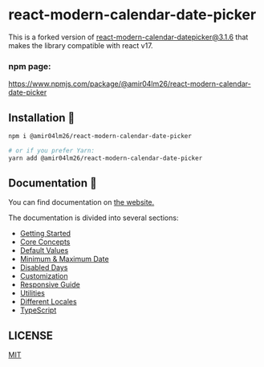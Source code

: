# react-modern-calendar-date-picker
This is a forked version of [react-modern-calendar-datepicker@3.1.6](https://www.npmjs.com/search?q=react-modern-calendar-date-picker) that makes the library compatible with react v17.

### npm page:
https://www.npmjs.com/package/@amir04lm26/react-modern-calendar-date-picker

## Installation 🚀
```bash
npm i @amir04lm26/react-modern-calendar-date-picker

# or if you prefer Yarn:
yarn add @amir04lm26/react-modern-calendar-date-picker
```

## Documentation 📄
You can find documentation on [the website.](https://kiarash-z.github.io/react-modern-calendar-datepicker/)

The documentation is divided into several sections:
- [Getting Started](https://kiarash-z.github.io/react-modern-calendar-datepicker/docs/getting-started)
- [Core Concepts](https://kiarash-z.github.io/react-modern-calendar-datepicker/docs/core-concepts)
- [Default Values](https://kiarash-z.github.io/react-modern-calendar-datepicker/docs/default-values)
- [Minimum & Maximum Date](https://kiarash-z.github.io/react-modern-calendar-datepicker/docs/minimum-maximum-date)
- [Disabled Days](https://kiarash-z.github.io/react-modern-calendar-datepicker/docs/disabled-days)
- [Customization](https://kiarash-z.github.io/react-modern-calendar-datepicker/docs/customization)
- [Responsive Guide](https://kiarash-z.github.io/react-modern-calendar-datepicker/docs/responsive-guide)
- [Utilities](https://kiarash-z.github.io/react-modern-calendar-datepicker/docs/utilities)
- [Different Locales](https://kiarash-z.github.io/react-modern-calendar-datepicker/docs/different-locales)
- [TypeScript](https://kiarash-z.github.io/react-modern-calendar-datepicker/docs/typescript)

## LICENSE

[MIT](LICENSE)
